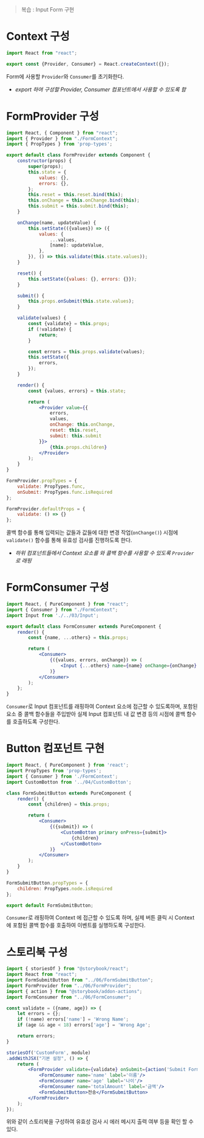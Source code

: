 > 복습 : Input Form 구현

# Context 구성
```jsx
import React from "react";

export const {Provider, Consumer} = React.createContext({});
```
Form에 사용할 `Provider`와 `Consumer`를 초기화한다.
- *export 하여 구성할 Provider, Consumer 컴포넌트에서 사용할 수 있도록 함*

# FormProvider 구성
```jsx
import React, { Component } from "react";
import { Provider } from "./FormContext";
import { PropTypes } from 'prop-types';

export default class FormProvider extends Component {
    constructor(props) {
        super(props);
        this.state = {
            values: {},
            errors: {},
        };
        this.reset = this.reset.bind(this);
        this.onChange = this.onChange.bind(this);
        this.submit = this.submit.bind(this);
    }

    onChange(name, updateValue) {
        this.setState(({values}) => ({
            values: {
                ...values,
                [name]: updateValue,
            },
        }), () => this.validate(this.state.values));
    }

    reset() {
        this.setState({values: {}, errors: {}});
    }

    submit() {
        this.props.onSubmit(this.state.values);
    }

    validate(values) {
        const {validate} = this.props;
        if (!validate) {
            return;
        }

        const errors = this.props.validate(values);
        this.setState({
            errors,
        });
    }

    render() {
        const {values, errors} = this.state;

        return (
            <Provider value={{
                errors,
                values,
                onChange: this.onChange,
                reset: this.reset,
                submit: this.submit
            }}>
                {this.props.children}
            </Provider>
        );
    }
}

FormProvider.propTypes = {
    validate: PropTypes.func,
    onSubmit: PropTypes.func.isRequired
};

FormProvider.defaultProps = {
    validate: () => {}
};
```

콜백 함수를 통해 입력되는 값들과 값들에 대한 변경 작업(`onChange()`) 시점에 `validate()` 함수를 통해 유효성 검사를 진행하도록 한다.
- *하위 컴포넌트들에서 Context 요소를 와 콜백 함수를 사용할 수 있도록 `Provider`로 래핑*

# FormConsumer 구성
```jsx
import React, { PureComponent } from "react";
import { Consumer } from "./FormContext";
import Input from './../03/Input';

export default class FormConsumer extends PureComponent {
    render() {
        const {name, ...others} = this.props;

        return (
            <Consumer>
                {({values, errors, onChange}) => (
                    <Input {...others} name={name} onChange={onChange} value={values[name]} errorMessage={errors[name]}/>
                )}
            </Consumer>
        );
    };
}
```

`Consumer`로 Input 컴포넌트를 래핑하여 Context 요소에 접근할 수 있도록하며, 포함된 요소 중 콜백 함수들을 주입받아 실제 Input 컴포넌트 내 값 변경 등의 시점에 콜백 함수를 호출하도록 구성한다.

# Button 컴포넌트 구현
```jsx
import React, { PureComponent } from 'react';
import PropTypes from 'prop-types';
import { Consumer } from './FormContext';
import CustomBotton from '../04/CustomBotton';

class FormSubmitButton extends PureComponent {
    render() {
        const {children} = this.props;

        return (
            <Consumer>
                {({submit}) => (
                    <CustomBotton primary onPress={submit}>
                        {children}
                    </CustomBotton>
                )}
            </Consumer>
        );
    }
}

FormSubmitButton.propTypes = {
    children: PropTypes.node.isRequired
};

export default FormSubmitButton;
```

`Consumer`로 래핑하여 Context 에 접근할 수 있도록 하며, 실제 버튼 클릭 시 Context에 포함된 콜백 함수를 호출하여 이벤트를 실행하도록 구성한다.

# 스토리북 구성
```jsx
import { storiesOf } from "@storybook/react";
import React from "react";
import FormSubmitButton from "../06/FormSubmitButton";
import FormProvider from "../06/FormProvider";
import { action } from "@storybook/addon-actions";
import FormConsumer from "../06/FormConsumer";

const validate = ({name, age}) => {
    let errors = {};
    if (!name) errors['name'] = 'Wrong Name';
    if (age && age < 18) errors['age'] = 'Wrong Age';

    return errors;
}

storiesOf('CustomForm', module)
.addWithJSX("기본 설정", () => {
    return (
        <FormProvider validate={validate} onSubmit={action('Submit Form!')}>
            <FormConsumer name='name' label='이름'/>
            <FormConsumer name='age' label='나이'/>
            <FormConsumer name='totalAmount' label='금액'/>
            <FormSubmitButton>전송</FormSubmitButton>
        </FormProvider>
    );
});
```

위와 같이 스토리북을 구성하여 유효성 검사 시 에러 메시지 출력 여부 등을 확인 할 수 있다.
